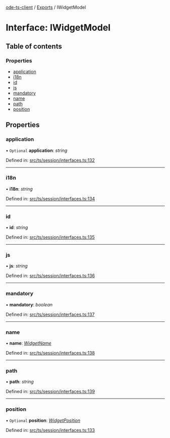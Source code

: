 [ode-ts-client](../README.md) / [Exports](../modules.md) / IWidgetModel

# Interface: IWidgetModel

## Table of contents

### Properties

- [application](iwidgetmodel.md#application)
- [i18n](iwidgetmodel.md#i18n)
- [id](iwidgetmodel.md#id)
- [js](iwidgetmodel.md#js)
- [mandatory](iwidgetmodel.md#mandatory)
- [name](iwidgetmodel.md#name)
- [path](iwidgetmodel.md#path)
- [position](iwidgetmodel.md#position)

## Properties

### application

• `Optional` **application**: *string*

Defined in: [src/ts/session/interfaces.ts:132](https://github.com/opendigitaleducation/ode-ts-client/blob/b81969a/src/ts/session/interfaces.ts#L132)

___

### i18n

• **i18n**: *string*

Defined in: [src/ts/session/interfaces.ts:134](https://github.com/opendigitaleducation/ode-ts-client/blob/b81969a/src/ts/session/interfaces.ts#L134)

___

### id

• **id**: *string*

Defined in: [src/ts/session/interfaces.ts:135](https://github.com/opendigitaleducation/ode-ts-client/blob/b81969a/src/ts/session/interfaces.ts#L135)

___

### js

• **js**: *string*

Defined in: [src/ts/session/interfaces.ts:136](https://github.com/opendigitaleducation/ode-ts-client/blob/b81969a/src/ts/session/interfaces.ts#L136)

___

### mandatory

• **mandatory**: *boolean*

Defined in: [src/ts/session/interfaces.ts:137](https://github.com/opendigitaleducation/ode-ts-client/blob/b81969a/src/ts/session/interfaces.ts#L137)

___

### name

• **name**: [*WidgetName*](../modules.md#widgetname)

Defined in: [src/ts/session/interfaces.ts:138](https://github.com/opendigitaleducation/ode-ts-client/blob/b81969a/src/ts/session/interfaces.ts#L138)

___

### path

• **path**: *string*

Defined in: [src/ts/session/interfaces.ts:139](https://github.com/opendigitaleducation/ode-ts-client/blob/b81969a/src/ts/session/interfaces.ts#L139)

___

### position

• `Optional` **position**: [*WidgetPosition*](../modules.md#widgetposition)

Defined in: [src/ts/session/interfaces.ts:133](https://github.com/opendigitaleducation/ode-ts-client/blob/b81969a/src/ts/session/interfaces.ts#L133)
